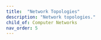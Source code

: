```yaml
---
title:  "Network Topologies"
description: "Network topologies."
child_of: Computer Networks
nav_order: 5
---
```

